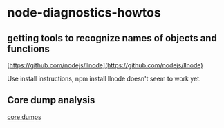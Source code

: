 # node-diagnostics-howtos

## getting tools to recognize names of objects and functions

[https://github.com/nodejs/llnode](https://github.com/nodejs/llnode)

Use install instructions, npm install llnode doesn't seem to work yet.

## Core dump analysis

[core dumps](core-dumps.md)
